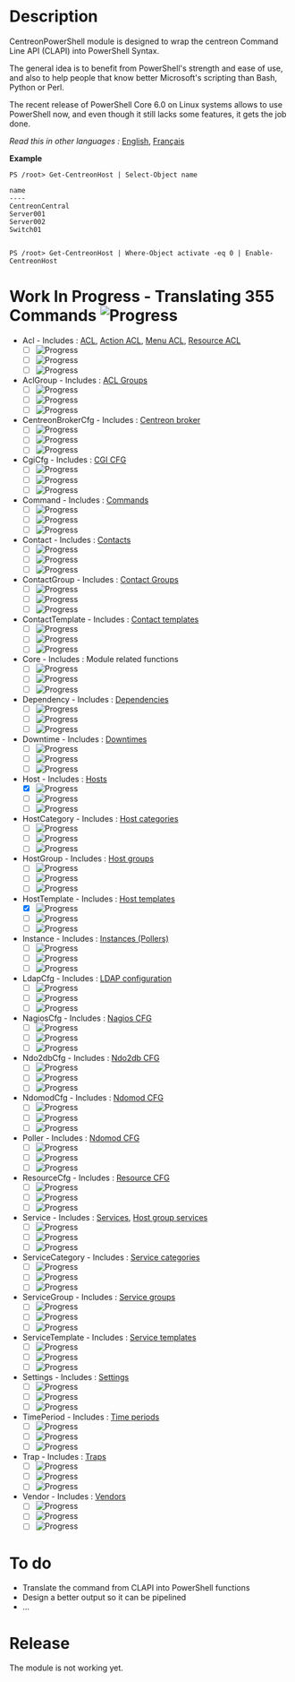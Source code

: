 # Description

CentreonPowerShell module is designed to wrap the centreon Command Line API (CLAPI) into PowerShell Syntax.

The general idea is to benefit from PowerShell's strength and ease of use, and also to help people that know better Microsoft's scripting than Bash, Python or Perl.

The recent release of PowerShell Core 6.0 on Linux systems allows to use PowerShell now, and even though it still lacks some features, it gets the job done.

_Read this in other languages :_ [English](https://github.com/Clebam/CentreonPowerShell/blob/Development/README.md), [Français](https://github.com/Clebam/CentreonPowerShell/blob/Development/README.FR.md)

__Example__
```
PS /root> Get-CentreonHost | Select-Object name

name
----
CentreonCentral
Server001
Server002
Switch01


PS /root> Get-CentreonHost | Where-Object activate -eq 0 | Enable-CentreonHost
```
# Work In Progress - Translating 355 Commands ![Progress](http://progressed.io/bar/63?scale=359&title=Translated&suffix=+)
- Acl - Includes : [ACL](https://documentation.centreon.com/docs/centreon-clapi/en/latest/objects/acl.html), [Action ACL](https://documentation.centreon.com/docs/centreon-clapi/en/latest/objects/acl_action.html), [Menu ACL](https://documentation.centreon.com/docs/centreon-clapi/en/latest/objects/acl_menu.html), [Resource ACL](https://documentation.centreon.com/docs/centreon-clapi/en/latest/objects/acl_resource.html)
	- [ ] ![Progress](http://progressed.io/bar/0?title=Translating)
	- [ ] ![Progress](http://progressed.io/bar/0?title=Controlling)
	- [ ] ![Progress](http://progressed.io/bar/0?title=Testing)
- AclGroup - Includes : [ACL Groups](https://documentation.centreon.com/docs/centreon-clapi/en/latest/objects/acl_group.html)
	- [ ] ![Progress](http://progressed.io/bar/0?title=Translating)
	- [ ] ![Progress](http://progressed.io/bar/0?title=Controlling)
	- [ ] ![Progress](http://progressed.io/bar/0?title=Testing)
- CentreonBrokerCfg - Includes : [Centreon broker](https://documentation.centreon.com/docs/centreon-clapi/en/latest/objects/broker_cfg.html)
	- [ ] ![Progress](http://progressed.io/bar/0?title=Translating)
	- [ ] ![Progress](http://progressed.io/bar/0?title=Controlling)
	- [ ] ![Progress](http://progressed.io/bar/0?title=Testing)
- CgiCfg - Includes : [CGI CFG](https://documentation.centreon.com/docs/centreon-clapi/en/latest/objects/cgi_cfg.html)
	- [ ] ![Progress](http://progressed.io/bar/0?title=Translating)
	- [ ] ![Progress](http://progressed.io/bar/0?title=Controlling)
	- [ ] ![Progress](http://progressed.io/bar/0?title=Testing)
- Command - Includes : [Commands](https://documentation.centreon.com/docs/centreon-clapi/en/latest/objects/commands.html)
	- [ ] ![Progress](http://progressed.io/bar/0?title=Translating)
	- [ ] ![Progress](http://progressed.io/bar/0?title=Controlling)
	- [ ] ![Progress](http://progressed.io/bar/0?title=Testing)
- Contact - Includes : [Contacts](https://documentation.centreon.com/docs/centreon-clapi/en/latest/objects/contacts.html)
	- [ ] ![Progress](http://progressed.io/bar/0?title=Translating)
	- [ ] ![Progress](http://progressed.io/bar/0?title=Controlling)
	- [ ] ![Progress](http://progressed.io/bar/0?title=Testing)
- ContactGroup - Includes : [Contact Groups](https://documentation.centreon.com/docs/centreon-clapi/en/latest/objects/contact_groups.html)
	- [ ] ![Progress](http://progressed.io/bar/0?title=Translating)
	- [ ] ![Progress](http://progressed.io/bar/0?title=Controlling)
	- [ ] ![Progress](http://progressed.io/bar/0?title=Testing)
- ContactTemplate - Includes : [Contact templates](https://documentation.centreon.com/docs/centreon-clapi/en/latest/objects/contact_templates.html)
	- [ ] ![Progress](http://progressed.io/bar/0?title=Translating)
	- [ ] ![Progress](http://progressed.io/bar/0?title=Controlling)
	- [ ] ![Progress](http://progressed.io/bar/0?title=Testing)
- Core - Includes : Module related functions
	- [ ] ![Progress](http://progressed.io/bar/0?title=Translating)
	- [ ] ![Progress](http://progressed.io/bar/0?title=Controlling)
	- [ ] ![Progress](http://progressed.io/bar/0?title=Testing)
- Dependency - Includes : [Dependencies](https://documentation.centreon.com/docs/centreon-clapi/en/latest/objects/dependencies.html)
	- [ ] ![Progress](http://progressed.io/bar/0?title=Translating)
	- [ ] ![Progress](http://progressed.io/bar/0?title=Controlling)
	- [ ] ![Progress](http://progressed.io/bar/0?title=Testing)
- Downtime - Includes : [Downtimes](https://documentation.centreon.com/docs/centreon-clapi/en/latest/objects/downtimes.html)
	- [ ] ![Progress](http://progressed.io/bar/0?title=Translating)
	- [ ] ![Progress](http://progressed.io/bar/0?title=Controlling)
	- [ ] ![Progress](http://progressed.io/bar/0?title=Testing)
- Host - Includes : [Hosts](https://documentation.centreon.com/docs/centreon-clapi/en/latest/objects/hosts.html)
	- [x] ![Progress](http://progressed.io/bar/100?title=Translating)
	- [ ] ![Progress](http://progressed.io/bar/60?title=Controlling)
	- [ ] ![Progress](http://progressed.io/bar/30?title=Testing)
- HostCategory - Includes : [Host categories](https://documentation.centreon.com/docs/centreon-clapi/en/latest/objects/host_categories.html)
	- [ ] ![Progress](http://progressed.io/bar/0?title=Translating)
	- [ ] ![Progress](http://progressed.io/bar/0?title=Controlling)
	- [ ] ![Progress](http://progressed.io/bar/0?title=Testing)
- HostGroup - Includes : [Host groups](https://documentation.centreon.com/docs/centreon-clapi/en/latest/objects/host_groups.html)
	- [ ] ![Progress](http://progressed.io/bar/0?title=Translating)
	- [ ] ![Progress](http://progressed.io/bar/0?title=Controlling)
	- [ ] ![Progress](http://progressed.io/bar/0?title=Testing)
- HostTemplate - Includes : [Host templates](https://documentation.centreon.com/docs/centreon-clapi/en/latest/objects/host_templates.html)
	- [x] ![Progress](http://progressed.io/bar/100?title=Translating)
	- [ ] ![Progress](http://progressed.io/bar/0?title=Controlling)
	- [ ] ![Progress](http://progressed.io/bar/0?title=Testing)
- Instance - Includes : [Instances (Pollers)](https://documentation.centreon.com/docs/centreon-clapi/en/latest/objects/instances.html)
	- [ ] ![Progress](http://progressed.io/bar/0?title=Translating)
	- [ ] ![Progress](http://progressed.io/bar/0?title=Controlling)
	- [ ] ![Progress](http://progressed.io/bar/0?title=Testing)
- LdapCfg - Includes : [LDAP configuration](https://documentation.centreon.com/docs/centreon-clapi/en/latest/objects/ldap_servers.html)
	- [ ] ![Progress](http://progressed.io/bar/0?title=Translating)
	- [ ] ![Progress](http://progressed.io/bar/0?title=Controlling)
	- [ ] ![Progress](http://progressed.io/bar/0?title=Testing)
- NagiosCfg - Includes : [Nagios CFG](https://documentation.centreon.com/docs/centreon-clapi/en/latest/objects/nagios_cfg.html)
	- [ ] ![Progress](http://progressed.io/bar/0?title=Translating)
	- [ ] ![Progress](http://progressed.io/bar/0?title=Controlling)
	- [ ] ![Progress](http://progressed.io/bar/0?title=Testing)
- Ndo2dbCfg - Includes : [Ndo2db CFG](https://documentation.centreon.com/docs/centreon-clapi/en/latest/objects/ndo2db_cfg.html)
	- [ ] ![Progress](http://progressed.io/bar/0?title=Translating)
	- [ ] ![Progress](http://progressed.io/bar/0?title=Controlling)
	- [ ] ![Progress](http://progressed.io/bar/0?title=Testing)
- NdomodCfg - Includes : [Ndomod CFG](https://documentation.centreon.com/docs/centreon-clapi/en/latest/objects/ndomod_cfg.html)
	- [ ] ![Progress](http://progressed.io/bar/0?title=Translating)
	- [ ] ![Progress](http://progressed.io/bar/0?title=Controlling)
	- [ ] ![Progress](http://progressed.io/bar/0?title=Testing)
- Poller - Includes : [Ndomod CFG](https://documentation.centreon.com/docs/centreon-clapi/en/latest/objects/ndomod_cfg.html)
	- [ ] ![Progress](http://progressed.io/bar/0?title=Translating)
	- [ ] ![Progress](http://progressed.io/bar/0?title=Controlling)
	- [ ] ![Progress](http://progressed.io/bar/0?title=Testing)
- ResourceCfg - Includes : [Resource CFG](https://documentation.centreon.com/docs/centreon-clapi/en/latest/objects/resource_cfg.htm)
	- [ ] ![Progress](http://progressed.io/bar/0?title=Translating)
	- [ ] ![Progress](http://progressed.io/bar/0?title=Controlling)
	- [ ] ![Progress](http://progressed.io/bar/0?title=Testing)
- Service - Includes : [Services](https://documentation.centreon.com/docs/centreon-clapi/en/latest/objects/services.html), [Host group services](https://documentation.centreon.com/docs/centreon-clapi/en/latest/objects/host_group_services.html)
	- [ ] ![Progress](http://progressed.io/bar/0?title=Translating)
	- [ ] ![Progress](http://progressed.io/bar/0?title=Controlling)
	- [ ] ![Progress](http://progressed.io/bar/0?title=Testing)
- ServiceCategory - Includes : [Service categories](https://documentation.centreon.com/docs/centreon-clapi/en/latest/objects/service_categories.html)
	- [ ] ![Progress](http://progressed.io/bar/0?title=Translating)
	- [ ] ![Progress](http://progressed.io/bar/0?title=Controlling)
	- [ ] ![Progress](http://progressed.io/bar/0?title=Testing)
- ServiceGroup - Includes : [Service groups](https://documentation.centreon.com/docs/centreon-clapi/en/latest/objects/service_groups.html)
	- [ ] ![Progress](http://progressed.io/bar/0?title=Translating)
	- [ ] ![Progress](http://progressed.io/bar/0?title=Controlling)
	- [ ] ![Progress](http://progressed.io/bar/0?title=Testing)
- ServiceTemplate - Includes : [Service templates](https://documentation.centreon.com/docs/centreon-clapi/en/latest/objects/service_templates.html)
	- [ ] ![Progress](http://progressed.io/bar/3?title=Translating)
	- [ ] ![Progress](http://progressed.io/bar/0?title=Controlling)
	- [ ] ![Progress](http://progressed.io/bar/0?title=Testing)
- Settings - Includes : [Settings](https://documentation.centreon.com/docs/centreon-clapi/en/latest/objects/settings.html)
	- [ ] ![Progress](http://progressed.io/bar/0?title=Translating)
	- [ ] ![Progress](http://progressed.io/bar/0?title=Controlling)
	- [ ] ![Progress](http://progressed.io/bar/0?title=Testing)
- TimePeriod - Includes : [Time periods](https://documentation.centreon.com/docs/centreon-clapi/en/latest/objects/time_periods.html)
	- [ ] ![Progress](http://progressed.io/bar/0?title=Translating)
	- [ ] ![Progress](http://progressed.io/bar/0?title=Controlling)
	- [ ] ![Progress](http://progressed.io/bar/0?title=Testing)
- Trap - Includes : [Traps](https://documentation.centreon.com/docs/centreon-clapi/en/latest/objects/traps.html)
	- [ ] ![Progress](http://progressed.io/bar/0?title=Translating)
	- [ ] ![Progress](http://progressed.io/bar/0?title=Controlling)
	- [ ] ![Progress](http://progressed.io/bar/0?title=Testing)
- Vendor - Includes : [Vendors](https://documentation.centreon.com/docs/centreon-clapi/en/latest/objects/vendors.html)
	- [ ] ![Progress](http://progressed.io/bar/0?title=Translating)
	- [ ] ![Progress](http://progressed.io/bar/0?title=Controlling)
	- [ ] ![Progress](http://progressed.io/bar/0?title=Testing)

# To do

- Translate the command from CLAPI into PowerShell functions
- Design a better output so it can be pipelined
- ...

# Release

The module is not working yet.